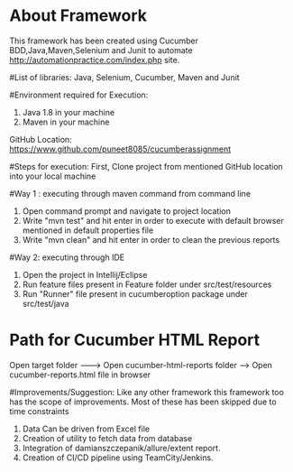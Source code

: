 # About Framework
This framework has been created using Cucumber BDD,Java,Maven,Selenium and Junit to automate http://automationpractice.com/index.php site.

#List of libraries:
Java, Selenium, Cucumber, Maven and Junit

#Environment required for Execution:
1. Java 1.8 in your machine
2. Maven in your machine

GitHub Location: https://www.github.com/puneet8085/cucumberassignment

#Steps for execution: 
First, Clone project from mentioned GitHub location into your local machine

#Way 1 : executing through maven command from command line
1. Open command prompt and navigate to project location
2. Write "mvn test" and hit enter in order to execute with default browser mentioned in default properties file
3. Write "mvn clean" and hit enter in order to clean the previous reports

#Way 2: executing through IDE
1. Open the project in Intellij/Eclipse
2. Run feature files present in Feature folder under src/test/resources
3. Run "Runner" file present in cucumberoption package under src/test/java

# Path for Cucumber HTML Report
Open target folder ---> Open cucumber-html-reports folder --> Open cucumber-reports.html file in browser

#Improvements/Suggestion:
Like any other framework this framework too has the scope of improvements. 
Most of these has been skipped due to time constraints
1. Data Can be driven from Excel file
2. Creation of utility to fetch data from database
3. Integration of damianszczepanik/allure/extent report.
4. Creation of CI/CD pipeline using TeamCity/Jenkins.